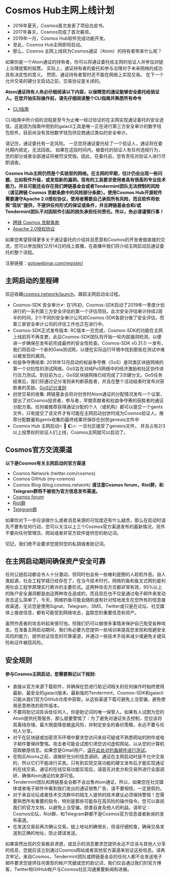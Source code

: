 # Cosmos Hub主网上线计划

* 2016年夏天，Cosmos首次发表了项目白皮书。
* 2017年春天，Cosmos完成了首次募资。
* 2019年一月，Cosmos Hub软件完成功能开发。
* 至此，Cosmos Hub主网即将启动。
* 那么，Cosmos 主网上线将为Cosmos通证（Atom）的持有者带来什么呢？

如果你是一个Atom通证的持有者，你可以将通证委托给主网的验证人并参加对链上治理提案的投票。 实际上，通证持有者的委托和参与治理对于未来网络的成功具有决定性的意义。 然而，通证持有者暂时还不能在网络上实现交易。 在下一个允许交易的硬分叉启动之前，交易协议是关闭的。

**Atom通证持有人务必仔细阅读以下内容，以保障您的通证能够安全委托给验证人。在您开始实际操作前，请先仔细阅读整个CLI指南并熟悉所有命令**

* [CLI指南](https://my-cosmos/cosmos-sdk/blob/develop/docs/gaia/delegator-guide-cli.md)

CLI指南中所介绍的流程是至今为止唯一经过验证的在主网实现通证委托的安全途径。这是因为指南中用到的gaiacli工具是唯一正在进行第三方安全审计的数字钱包软件，目前尚没有其他数字钱包供应商通过类似的安全审计。

请记住，通证委托有一定风险。 一旦您将通证委托给了一个验证人，通证将在委托期内锁定，无法回收。 如果在这段时间内，被委托的验证人有任何违规行为，您的部分或者全部通证将被罚没焚毁。因此，在委托前，您有责任对验证人进行尽职调查。

**Cosmos Hub主网仍然是个实验型的网络。在主网的早期，估计仍会出现一些问题，比如软件升级，或发现新的漏洞。现有的工具要求使用者具有很高的专业技术能力，并且可能还会存在我们跨链基金会或者Tendermint团队无法控制的风险（请见跨链 Cosmos 贡献条款中的风险部分条款）。使用Cosmos Hub开源软件需要遵守Apache 2.0授权协议，使用者需要自己承担所有风险，而且软件将依照“现状”提供，不提供任何形式的保证或条件，并且跨链基金会和/或Tendermint团队不对因软件引起的损失承担任何责任。所以，务必请谨慎行事！**

* [跨链 Cosmos 贡献条款](https://my-cosmos/cosmos/blob/master/fundraiser/Interchain%20Cosmos%20Contribution%20Terms%20-%20FINAL.pdf)
* [Apache 2.0授权协议](https://www.apache.org/licenses/LICENSE-2.0)

如果您希望获得更多关于通证委托的介绍并且愿意和Cosmos的开发者做直接的交流，您可以参加我们2月14日的线上直播，在直播中我们将介绍主网启动后通证委托的整个流程。

注册链接：[gotowebinar.com/register/](https://register.gotowebinar.com/register/5028753165739687691)

## 主网启动的里程碑

欢迎收藏[cosmos.network/launch](https://cosmos.network/launch)，跟踪主网启动全过程。

* Cosmos-SDK 安全审计✔: 在1月初，Cosmos-SDK启动了2019年一季度计划进行的一系列第三方安全评估的第一个评估项目。此次安全评估审计持续2周半的时间，2个不同的安全审计公司对Cosmos-SDK各部分做了安全评估，而第三家安全审计公司的评估工作也正在进行中。
* Cosmos-SDK正式发布版本: RC版本一旦完成，Cosmos-SDK的功能在主网上线前将不再变更，此后Cosmos-SDK团队将开始一轮内部漏洞检测，以便进一步确保在发布前完成最终的安全性检查。Cosmos-SDK v0.31.0 一发布，我们将启动一个新的Gaia测试网，以便在实际运行环境中找到那些在测试中难以被发现的漏洞。
* 权益争夺赛结束: 2018年12月启动的权益争夺赛（GoS）是同类区块链网络的第一个对抗性的测试网络。GoS旨在对纯PoS网络中的经济激励和社区协作进行压力测试。到目前为止，GoS区块链网络已经完成了3次硬分叉。GoS任务结束后，我们将通过记分准则来判断获胜者，并且在整个活动结束时宣布对获胜者的奖励。[GoS记分准则](https://my-cosmos/game-of-stakes/blob/master/README.md#scoring)
* 创世交易的收集: 跨链基金会将对创世时Atom通证的分配情况发布一个议案，提出了对Cosmos投资者，参与者，早期贡献者和权益争夺赛的获胜者的通证分配方案。任何被推荐获得通证分配的个人（或机构）都可以提交一个gentx文件，只有提交了该文件才有可能在主网启动创世时成为Cosmos验证人。推荐分配数量和gentx收集的最终结果将保存在创世genesis文件中
* Cosmos Hub 主网启动🔥 🚀 🌔🔥: 一旦社区接受了genesis文件， 并且占有2/3以上投票权的验证人们上线，Cosmos主网就可以启动了。

## Cosmos官方交流渠道

**以下是Cosmos有关主网启动的官方渠道**
* Cosmos Network (twitter.com/cosmos)
* Cosmos GitHub (my-cosmos)
* Cosmos Blog (blog.cosmos.network)
**请注意Cosmos forum，Riot群，和Telegram群将不被视为官方信息发布渠道。**
* [Cosmos forum](https://forum.cosmos.network)
* [Riot群](https://riot.im/app/#/group/+cosmos:matrix.org)
* [Telegram群](http://t.me/cosmosproject)

如果你对下一步应该做什么或者消息来源的可信度还有什么疑虑，那么在启动时请先不要有任何行动，您可以关注以上三个Cosmos官方渠道发布的最新情况，另外不要向任何管理员、网站或者非官方软件提供您的助记词。

切记，我们绝不会要求您提供您的私钥或者助记词。

## 在主网启动期间确保资产安全可靠

任何公链启动都会令人十分激动，但同时也会有一些唯利是图的人趁机作恶。自人类起源，社会工程学就已经存在了，在当今技术时代，网络钓鱼和鱼叉式网钓是利用社会工程学原理实行欺诈的主要形式。这两种攻击方式都非常有效，95%以上的账户安全漏洞都是由这两种攻击造成的，而且现在也不仅是通过电子邮件来发动攻击这么简单了。今天，网络钓鱼可能会随机或有针对性地发生在您所有的信息接收渠道，无论您是使用Signal，Telegram，SMS，Twitter或只是在论坛、社交媒体上接收信息，都有可能受到网络攻击，盗取您的重要信息和资产。

虽然作恶者的攻击听起来很可怕，但我们仍可以做很多事情来保护自己免受各种攻击。在准备主网启动期间，我们有必要为您提供一些培训来提高您发现和规避安全风险的能力，提供验证信息的可靠渠道，并通过一些技术手段来减少或避免关键风险和证件被窃风险。

## 安全规则

#### 参与Cosmos主网启动，您需要熟记以下规则:

* 直接从官方来源下载软件，并确保在您进行助记词相关的任何操作时始终使用最新、最安全的gaiacli版本。最新版的Tendermint，Cosmos-SDK和gaiacli只能从我们官方GitHub仓库中获取，从这些渠道下载可避免上当受骗，避免使用恶意修改的软件版本。
* 不要将助记词告诉给任何人，你是助记词的唯一保管人。如果有人试图为您的Atom提供托管服务，那么就要警惕了：为了避免对通证失去控制，您应该将其离线存储，最大限度降低被盗风险，并制定安全的备份策略，永远不要与任何人分享。
* 对于在区块链或加密货币环境中要求您访问来自可疑或不熟悉网站的附件或电子邮件要保持警惕。攻击者可能会试图引诱您访问虚假网站，以从您的计算机窃取敏感信息。如果您是Gmail用户，[请在此处对钓鱼邮件进行测试](https://phishingquiz.withgoogle.com)。
* 在购买Atoms之前，请做好充分的信息调研。通证在主网启动时是不允许交易的，所以它们不能进行买卖。只有到实现交易功能的硬叉发布后才能实现通证的在线交易。通证的在线交易功能实现后，请首先对卖方和交易所进行全面调研，确保Atom通证的来源可信。
* Tendermint团队和跨链基金会都不会出售Atom通证，所以，如果您在社交媒体或者电子邮件中看到我们发出的通证销售广告，请不要相信，一定是假的。
* 对于来自论坛或者技术交流群中的陌生人提供的技术建议必须保持警惕！您需要熟悉所有重要的指令，特别是那些可能存在高风险的操作指令。您可以查阅我们的官方文档，以避免上当受骗，损害自身及他人的利益。请牢记：Cosmos论坛，Riot群，和Telegram群都不是Cosmos官方信息或者新闻的发布渠道。
* 在发送交易前再次确认交易。链上地址的确很长，但请仔细检查，确保交易发送到正确的地址，防止错误发送。

如果突然出现的交易极具诱惑，或显示的消息要求您提供永远不应该与其他人分享的信息，您就应该立刻通过Cosmos网站或者其他官方渠道来验证这些信息。请再次牢记，来自Cosmos，Tendermint团队或跨链基金会的任何人都不会发送电子邮件要求您提供任何类型的帐户凭据或您的助记词，我们仅会通过我们的官方博客，Twitter和GitHub帐户与Cosmos社区沟通重要新闻和进展。
